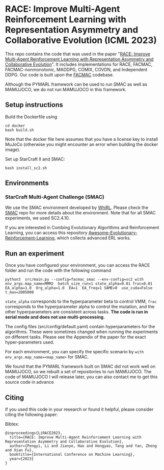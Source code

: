 
# RACE: Improve Multi-Agent Reinforcement Learning with Representation Asymmetry and Collaborative Evolution (ICML 2023)

This repo contains the code that was used in the paper "[RACE: Improve Multi-Agent Reinforcement Learning with Representation Asymmetry and Collaborative Evolution](https://openreview.net/forum?id=nHCfIQu2tV)".
It includes implementations for RACE, FACMAC, FACMAC-nonmonotonic, MADDPG, COMIX, COVDN, and Independent DDPG. Our code is built upon the [FACMAC](https://github.com/oxwhirl/facmac) codebase. 

Although the PYMARL framework can be used to run SMAC as well as MAMUJOCO, we do not run MAMUJOCO in this framework.

## Setup instructions

Build the Dockerfile using
```
cd docker
bash build.sh
```
Note that the docker file here assumes that you have a license key to install MuJoCo (otherwise you might encounter an error when building the docker image).

Set up StarCraft II and SMAC:
```
bash install_sc2.sh
```
## Environments

### StarCraft Multi-Agent Challenge (SMAC)
We use the SMAC environment developed by [WhiRL](https://whirl.cs.ox.ac.uk/). Please check the [SMAC](https://github.com/oxwhirl/smac) repo for more details about the environment.
Note that for all SMAC experiments, we used SC2.4.10.



If you are interested in Combing Evolutionary Algorithms and Reinforcement Learning, you can access this repository [Awesome-Evolutionary-Reinforcement-Learning](https://github.com/yeshenpy/Awesome-Evolutionary-Reinforcement-Learning), which collects advanced ERL works.


## Run an experiment 

Once you have configured your environment, you can access the RACE folder and run the code with the following command

```
python3  src/main.py --config=facmac_smac --env-config=sc2 with env_args.map_name=MMM2  batch_size_run=1 state_alpha=0.01 frac=0.01  EA_alpha=1.0  Org_alpha=1.0  EA=1  EA_freq=1 SAME=0  use_cuda=False t_max=2005000
```
`state_alpha` corresponds to the hyperparameter beta to control VMM, `frac` corresponds to the hyperparameter alpha to control the mutation, and the other hyperparameters are consistent across tasks. **The code is run in serial mode and does not use multi-processing.**

The config files (src/config/default.yaml) contain hyperparameters for the algorithms.
These were sometimes changed when running the experiments on different tasks. Please see the Appendix of the paper for the exact hyper-parameters used.

For each environment, you can specify the specific scenario by `with env_args.map_name=<map_name>` for SMAC.

We found that the PYMARL framework built on SMAC did not work well on MAMUJOCO, so we rebuilt a set of repositories to run MAMUJOCO.
The code of MAMUJOCO I will release later, you can also contact me to get this source code in advance


## Citing
If you used this code in your research or found it helpful, please consider citing the following paper:

Bibtex:
```
@inproceedings{LiRACE2023,
  title={RACE: Improve Multi-Agent Reinforcement Learning with Representation Asymmetry and Collaborative Evolution},
  author={Pengyi, Li and Jianye, Hao and Hongyao, Tang and Yan, Zheng and Xian Fu},
  booktitle={International Conference on Machine Learning},
  year={2023}
}
```
